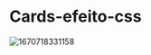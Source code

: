 # Cards-efeito-css




![1670718331158](https://user-images.githubusercontent.com/95101635/206880762-7b53afc9-2fcf-45f1-9ca5-03f4ad8a2101.png)


